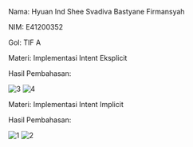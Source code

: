 Nama: Hyuan Ind Shee Svadiva Bastyane Firmansyah

NIM: E41200352

Gol: TIF A


Materi: Implementasi Intent Eksplicit 

Hasil Pembahasan:

![3](https://user-images.githubusercontent.com/74943171/137454699-2d650f6c-b917-4b6d-b3d1-3e1c6741a7b6.jpeg)
![4](https://user-images.githubusercontent.com/74943171/137454713-e40b8639-806a-46eb-8507-7346f16a4add.jpeg)


Materi: Implementasi Intent Implicit 

Hasil Pembahasan:

![1](https://user-images.githubusercontent.com/74943171/137454714-96089406-4a26-46b8-99b9-02ab40782fe0.jpeg)
![2](https://user-images.githubusercontent.com/74943171/137454715-40290272-316d-4786-b055-5dab96e54d81.jpeg)
